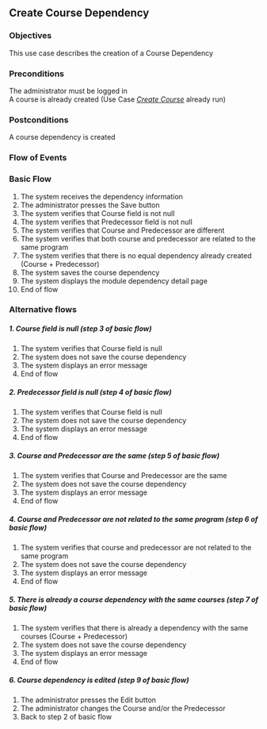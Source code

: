 ## Create Course Dependency

### Objectives 
This use case describes the creation of a Course Dependency

### Preconditions
The administrator must be logged in  
A course is already created (Use Case [*Create Course*](https://github.com/FieloIncentiveAutomation/fieloelr/blob/feature/elrbackend/doc/UC-ELR-0001-Create%20Course.md) already run)

### Postconditions
A course dependency is created

### Flow of Events

### Basic Flow
   1. The system receives the dependency information
   2. The administrator presses the Save button
   3. The system verifies that Course field is not null
   4. The system verifies that Predecessor field is not null
   5. The system verifies that Course and Predecessor are different
   6. The system verifies that both course and predecessor are related to the same program
   7. The system verifies that there is no equal dependency already created (Course + Predecessor)
   8. The system saves the course dependency
   9. The system displays the module dependency detail page
   10. End of flow
 
### Alternative flows

##### 1. Course field is null (step 3 of basic flow)
   1. The system verifies that Course field is null
   2. The system does not save the course dependency
   3. The system displays an error message
   4. End of flow

##### 2. Predecessor field is null (step 4 of basic flow)
   1. The system verifies that Course field is null
   2. The system does not save the course dependency
   3. The system displays an error message
   4. End of flow

##### 3. Course and Predecessor are the same (step 5 of basic flow)
   1. The system verifies that Course and Predecessor are the same
   2. The system does not save the course dependency
   3. The system displays an error message
   4. End of flow

##### 4. Course and Predecessor are not related to the same program (step 6 of basic flow)
   1. The system verifies that course and predecessor are not related to the same program
   2. The system does not save the course dependency
   3. The system displays an error message
   4. End of flow
##### 5. There is already a course dependency with the same courses (step 7 of basic flow)
   1. The system verifies that there is already a dependency with the same courses (Course + Predecessor)
   2. The system does not save the course dependency
   3. The system displays an error message
   4. End of flow

##### 6. Course dependency is edited (step 9 of basic flow)
   1. The administrator presses the Edit button
   2. The administrator changes the Course and/or the Predecessor
   3. Back to step 2 of basic flow
